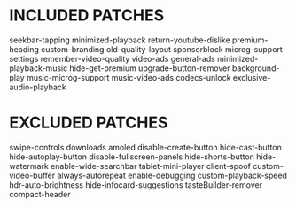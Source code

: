 # INCLUDED PATCHES
seekbar-tapping
minimized-playback
return-youtube-dislike
premium-heading
custom-branding
old-quality-layout
sponsorblock
microg-support
settings
remember-video-quality
video-ads
general-ads
minimized-playback-music
hide-get-premium
upgrade-button-remover
background-play
music-microg-support
music-video-ads
codecs-unlock
exclusive-audio-playback
# EXCLUDED PATCHES
swipe-controls
downloads
amoled
disable-create-button
hide-cast-button
hide-autoplay-button
disable-fullscreen-panels
hide-shorts-button
hide-watermark
enable-wide-searchbar
tablet-mini-player
client-spoof
custom-video-buffer
always-autorepeat
enable-debugging
custom-playback-speed
hdr-auto-brightness
hide-infocard-suggestions
tasteBuilder-remover
compact-header
